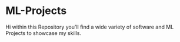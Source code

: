 # ML-Projects
Hi within this Repository you'll find a wide variety of software and ML Projects to showcase my skills.
